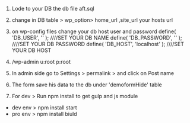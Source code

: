 1. Lode to your DB the db file aft.sql
2. change in DB table > wp_option> home_url ,site_url your hosts url
3. on wp-config files change your db host user and password
   define( 'DB_USER', '' ); ////SET YOUR DB NAME
   define( 'DB_PASSWORD', '' ); ////SET YOUR DB PASSWORD
   define( 'DB_HOST', 'localhost' ); ////SET YOUR DB HOST
4. /wp-admin
   u:root
   p:root

5. In admin side go to Settings > permalink > and click on Post name
6. The form save his data to the db under 'demoformHide' table

7. For dev > Run npm install to get gulp and js module

- dev env > npm install start
- pro env > npm install biuld

